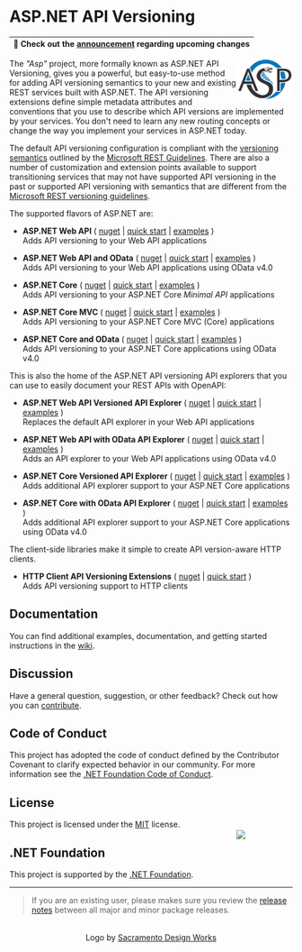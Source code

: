 # ASP.NET API Versioning

| :mega: Check out the [announcement](../../discussions/807) regarding upcoming changes |
|-|

<img align="right" width="100px" src="logo.svg" />

The _"Asp"_ project, more formally known as ASP.NET API Versioning, gives you a powerful, but easy-to-use method for
adding API versioning semantics to your new and existing REST services built with ASP.NET. The API versioning extensions
define simple metadata attributes and conventions that you use to describe which API versions are implemented by your
services. You don't need to learn any new routing concepts or change the way you implement your services in ASP.NET today.

The default API versioning configuration is compliant with the
[versioning semantics](https://github.com/Microsoft/api-guidelines/blob/master/Guidelines.md#12-versioning)
outlined by the [Microsoft REST Guidelines](https://github.com/Microsoft/api-guidelines). There are also a number
of customization and extension points available to support transitioning services that may not have supported API
versioning in the past or supported API versioning with semantics that are different from the
[Microsoft REST versioning guidelines](https://github.com/Microsoft/api-guidelines/blob/master/Guidelines.md#12-versioning).

The supported flavors of ASP.NET are:

* **ASP.NET Web API** (
  [nuget](https://www.nuget.org/packages/Asp.Versioning.WebApi) |
  [quick start](../../wiki/New-Services-Quick-Start#aspnet-web-api) |
  [examples](../../tree/main/examples/AspNet/WebApi) )
  <br>Adds API versioning to your Web API applications<br>

* **ASP.NET Web API and OData** (
  [nuget](https://www.nuget.org/packages/Asp.Versioning.WebApi.OData) |
  [quick start](../../wiki/New-Services-Quick-Start#aspnet-web-api-with-odata-v40) |
  [examples](../../tree/main/examples/AspNet/OData) )
  <br>Adds API versioning to your Web API applications using OData v4.0<br>

* **ASP.NET Core** (
  [nuget](https://www.nuget.org/packages/Asp.Versioning.Http) |
  [quick start](../../wiki/New-Services-Quick-Start#aspnet-core) |
  [examples](../../tree/main/examples/AspNetCore/WebApi) )
  <br>Adds API versioning to your ASP.NET Core _Minimal API_ applications<br>

* **ASP.NET Core MVC** (
  [nuget](https://www.nuget.org/packages/Asp.Versioning.Mvc) |
  [quick start](../../wiki/New-Services-Quick-Start#aspnet-core) |
  [examples](../../tree/main/examples/AspNetCore/WebApi) )
  <br>Adds API versioning to your ASP.NET Core MVC (Core) applications<br>
  
* **ASP.NET Core and OData** (
  [nuget](https://www.nuget.org/packages/Asp.Versioning.OData) |
  [quick start](../../wiki/New-Services-Quick-Start#aspnet-core-with-odata-v40) |
  [examples](../../tree/main/examples/AspNetCore/OData) )
  <br>Adds API versioning to your ASP.NET Core applications using OData v4.0

This is also the home of the ASP.NET API versioning API explorers that you can use to easily document your REST APIs with OpenAPI:

* **ASP.NET Web API Versioned API Explorer** (
  [nuget](https://www.nuget.org/packages/Asp.Versioning.WebApi.ApiExplorer) |
  [quick start](../../wiki/API-Documentation#aspnet-web-api) |
  [examples](../../tree/main/examples/AspNet/WebApi/OpenApiWebApiSample) )
  <br>Replaces the default API explorer in your Web API applications<br>

* **ASP.NET Web API with OData API Explorer** (
  [nuget](https://www.nuget.org/packages/Asp.Versioning.WebApi.OData.ApiExplorer) |
  [quick start](../../wiki/API-Documentation#aspnet-web-api-with-odata) |
  [examples](../../tree/main/examples/AspNet/OData/OpenApiODataWebApiSample) )
  <br>Adds an API explorer to your Web API applications using OData v4.0<br>

* **ASP.NET Core Versioned API Explorer** (
  [nuget](https://www.nuget.org/packages/Asp.Versioning.Mvc.ApiExplorer) |
  [quick start](../../wiki/API-Documentation#aspnet-core) |
  [examples](../../tree/main/examples/AspNetCore/WebApi/OpenApiSample) )
  <br>Adds additional API explorer support to your ASP.NET Core applications<br> 

* **ASP.NET Core with OData API Explorer** (
  [nuget](https://www.nuget.org/packages/Asp.Versioning.OData.ApiExplorer) |
  [quick start](../../wiki/API-Documentation#aspnet-core-with-odata) |
  [examples](../../tree/main/examples/AspNetCore/OData/OpenApiODataSample) )
  <br>Adds additional API explorer support to your ASP.NET Core applications using OData v4.0

The client-side libraries make it simple to create API version-aware HTTP clients.

* **HTTP Client API Versioning Extensions** (
  [nuget](https://www.nuget.org/packages/Asp.Versioning.Http.Client) |
  [quick start](../../wiki/API-Documentation#http-client) )
  <br>Adds API versioning support to HTTP clients<br>

## Documentation

You can find additional examples, documentation, and getting started instructions in the [wiki](../../wiki).

## Discussion

Have a general question, suggestion, or other feedback? Check out how you can [contribute](docs/CONTRIBUTING.md).

## Code of Conduct

This project has adopted the code of conduct defined by the Contributor Covenant to clarify expected behavior in our community.
For more information see the [.NET Foundation Code of Conduct](https://dotnetfoundation.org/code-of-conduct).

## License

This project is licensed under the [MIT](LICENSE.TXT) license.

## .NET Foundation

[<img align="right" width="100px" style="margin:-70px 0px 0px 0px" src="https://dotnetfoundation.org/img/logo_v4.svg" />](https://dotnetfoundation.org/projects/aspnet-api-versioning)
This project is supported by the [.NET Foundation](https://dotnetfoundation.org).

----
> If you are an existing user, please makes sure you review the [release notes](../../releases) between all major and minor package releases.

<footer style="text-align:center;margin-top:32px;">Logo by <a href="https://sacramento-design.com" target="_blank">Sacramento Design Works</a></footer>